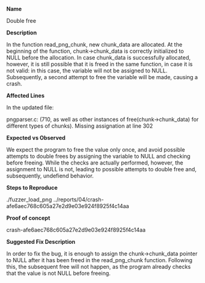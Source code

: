**Name**

Double free

**Description**

In the function read_png_chunk, new chunk_data are allocated. At the beginning of the function, chunk->chunk_data is correctly initialized to NULL before the allocation. 
In case chunk_data is successfully allocated, however, it is still possible that it is freed in the same function, in case it is not valid: in this case, the variable will not be assigned to NULL.
Subsequently, a second attempt to free the variable will be made, causing a crash.

**Affected Lines**

In the updated file:

pngparser.c: (710, as well as other instances of free(chunk->chunk_data) for different types of chunks). 
Missing assignation at line 302

**Expected vs Observed**

We expect the program to free the value only once, and avoid possible attempts to double frees by assigning the variable to NULL and checking before freeing.
While the checks are actually performed, however, the assignment to NULL is not, leading to possible attempts to double free and, subsequently, undefiend behavior.

**Steps to Reproduce**

./fuzzer_load_png ../reports/04/crash-afe6aec768c605a27e2d9e03e924f8925f4c14aa

**Proof of concept**

crash-afe6aec768c605a27e2d9e03e924f8925f4c14aa

**Suggested Fix Description**

In order to fix the bug, it is enough to assign the chunk->chunk_data pointer to NULL after it has been freed in the read_png_chunk function. Following this, the subsequent free will not happen, as the program already checks that the value is not NULL before freeing.
